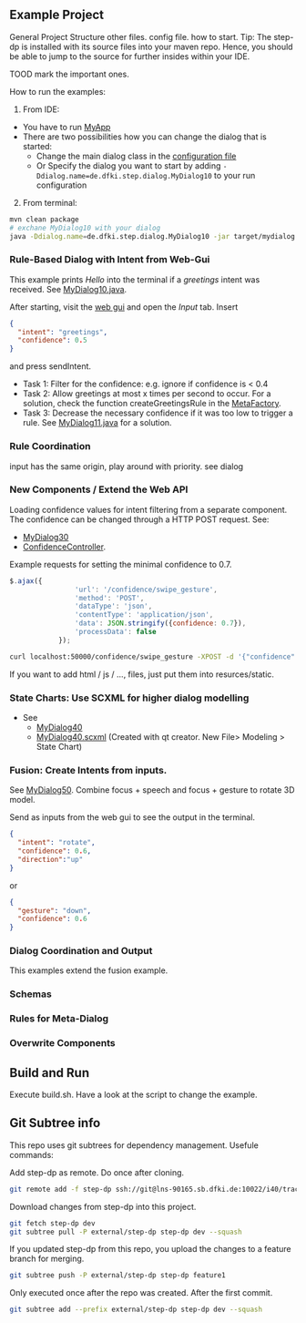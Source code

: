 
## Example Project
General Project Structure
other files. config file. how to start.
Tip: The step-dp is installed with its source files into your maven repo. Hence, you should be able to jump to the source for further insides within your IDE.

TOOD mark the important ones.


How to run the examples:
1. From IDE:
- You have to run [MyApp](/src/main/java/de/dfk/step/app/MyApp.java)
- There are two possibilities how you can change the dialog that is started:
	- Change the main dialog class in the [configuration file](/src/main/resources/application.yml)
	- Or Specify the dialog you want to start by adding `-Ddialog.name=de.dfki.step.dialog.MyDialog10` to your run configuration


2. From terminal: 
```bash
mvn clean package
# exchane MyDialog10 with your dialog 
java -Ddialog.name=de.dfki.step.dialog.MyDialog10 -jar target/mydialog.jar
```



### Rule-Based Dialog with Intent from Web-Gui
This example prints *Hello* into the terminal if a *greetings* intent was received.
See [MyDialog10.java](/src/main/java/de/dfki/step/dialo/MyDialog10.java). 

After starting, visit the [web gui](http://localhost:50000/) and open the *Input* tab. Insert
```json
{
  "intent": "greetings",
  "confidence": 0.5
}
```
and press sendIntent.


- Task 1: Filter for the confidence: e.g. ignore if confidence is < 0.4
- Task 2: Allow greetings at most x times per second to occur. For a solution, check the function createGreetingsRule in the [MetaFactory](src/main/java/de/dfki/step/dialog/MetaFactory.java).
- Task 3: Decrease the necessary confidence if it was too low to trigger a rule. See [MyDialog11.java](/src/main/java/de/dfki/step/dialo/MyDialog11.java) for a solution.

### Rule Coordination
input has the same origin, play around with priority. see dialog


### New Components / Extend the Web API
Loading confidence values for intent filtering from a separate component.
The confidence can be changed through a HTTP POST request.
See:
- [MyDialog30](src/main/java/de/dfki/step/dialog/MyDialog30.java)
- [ConfidenceController](src/main/java/de/dfki/step/web/ConfidenceController.java).

Example requests for setting the minimal confidence to 0.7.
```javascript
$.ajax({
                'url': '/confidence/swipe_gesture',
                'method': 'POST',
                'dataType': 'json',
                'contentType': 'application/json',
                'data': JSON.stringify({confidence: 0.7}),
                'processData': false
            });
````

```bash
curl localhost:50000/confidence/swipe_gesture -XPOST -d '{"confidence":0.7}' -H "Content-Type: application/json"
```

If you want to add html / js / ..., files, just put them into resurces/static.


### State Charts: Use SCXML for higher dialog modelling
- See
	- [MyDialog40](src/main/java/de/dfki/step/dialog/MyDialog40.java)
	- [MyDialog40.scxml](src/main/resources/sc/MyDialog40.scxml) (Created with qt creator. New File> Modeling > State Chart)




### Fusion: Create Intents from inputs.
See [MyDialog50](src/main/java/de/dfki/step/dialo/MyDialog50.java). Combine focus + speech and focus + gesture to rotate 3D model.

Send as inputs from the web gui to see the output in the terminal.
```json
{
  "intent": "rotate",
  "confidence": 0.6,
  "direction":"up"
}
```
or
```json
{
  "gesture": "down",
  "confidence": 0.6
}
```



### Dialog Coordination and Output
This examples extend the fusion example. 


### Schemas


### Rules for Meta-Dialog


### Overwrite Components





## Build and Run
Execute build.sh. Have a look at the script to change the example.

## Git Subtree info
This repo uses git subtrees for dependency management.
Usefule commands:

Add step-dp as remote. Do once after cloning.
```bash
git remote add -f step-dp ssh://git@lns-90165.sb.dfki.de:10022/i40/tractat/step-dp/step-dp.git
```

Download changes from step-dp into this project.
```bash
git fetch step-dp dev
git subtree pull -P external/step-dp step-dp dev --squash
```

If you updated step-dp from this repo, you upload the changes to a feature branch for merging.
```bash
git subtree push -P external/step-dp step-dp feature1
```

Only executed once after the repo was created. After the first commit.
```bash
git subtree add --prefix external/step-dp step-dp dev --squash
```

